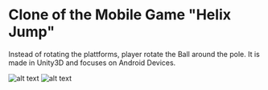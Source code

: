 # Clone of the Mobile Game "Helix Jump"

Instead of rotating the plattforms, player rotate the Ball around the pole. It is made in Unity3D and focuses on Android Devices.


![alt text](https://github.com/Robin-Assmann/HelixRoll/blob/master/wiki/3.PNG)
![alt text](https://github.com/Robin-Assmann/HelixRoll/blob/master/wiki/16.PNG)

